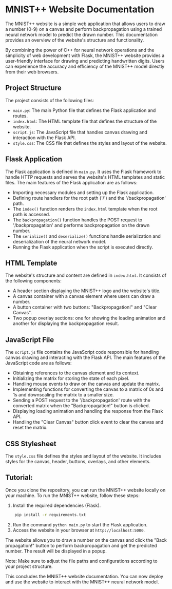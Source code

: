 # MNIST++ Website Documentation

The MNIST++ website is a simple web application that allows users to draw a number (0-9) on a canvas and perform backpropagation using a trained neural network model to predict the drawn number. This documentation provides an overview of the website's structure and functionality.

By combining the power of C++ for neural network operations and the simplicity of web development with Flask, the MNIST++ website provides a user-friendly interface for drawing and predicting handwritten digits. Users can experience the accuracy and efficiency of the MNIST++ model directly from their web browsers.

## Project Structure

The project consists of the following files:

- `main.py`: The main Python file that defines the Flask application and routes.
- `index.html`: The HTML template file that defines the structure of the website.
- `script.js`: The JavaScript file that handles canvas drawing and interaction with the Flask API.
- `style.css`: The CSS file that defines the styles and layout of the website.

## Flask Application

The Flask application is defined in `main.py`. It uses the Flask framework to handle HTTP requests and serves the website's HTML templates and static files. The main features of the Flask application are as follows:

- Importing necessary modules and setting up the Flask application.
- Defining route handlers for the root path ('/') and the '/backpropagation' path.
- The `index()` function renders the `index.html` template when the root path is accessed.
- The `backpropagation()` function handles the POST request to '/backpropagation' and performs backpropagation on the drawn number.
- The `serialize()` and `deserialize()` functions handle serialization and deserialization of the neural network model.
- Running the Flask application when the script is executed directly.

## HTML Template

The website's structure and content are defined in `index.html`. It consists of the following components:

- A header section displaying the MNIST++ logo and the website's title.
- A canvas container with a canvas element where users can draw a number.
- A button container with two buttons: "Backpropagation!" and "Clear Canvas".
- Two popup overlay sections: one for showing the loading animation and another for displaying the backpropagation result.

## JavaScript File

The `script.js` file contains the JavaScript code responsible for handling canvas drawing and interacting with the Flask API. The main features of the JavaScript code are as follows:

- Obtaining references to the canvas element and its context.
- Initializing the matrix for storing the state of each pixel.
- Handling mouse events to draw on the canvas and update the matrix.
- Implementing functions for converting the canvas to a matrix of 0s and 1s and downscaling the matrix to a smaller size.
- Sending a POST request to the '/backpropagation' route with the converted matrix when the "Backpropagation!" button is clicked.
- Displaying loading animation and handling the response from the Flask API.
- Handling the "Clear Canvas" button click event to clear the canvas and reset the matrix.

## CSS Stylesheet

The `style.css` file defines the styles and layout of the website. It includes styles for the canvas, header, buttons, overlays, and other elements.

## Tutorial: 

Once you clone the repository, you can run the MNIST++ website locally on your machine. To run the MNIST++ website, follow these steps:

1. Install the required dependencies (Flask).
```bash
    pip install -r requirements.txt
```
2. Run the command `python main.py` to start the Flask application.
3. Access the website in your browser at `http://localhost:5000`.

The website allows you to draw a number on the canvas and click the "Back propagation!" button to perform backpropagation and get the predicted number. The result will be displayed in a popup.

Note: Make sure to adjust the file paths and configurations according to your project structure.

This concludes the MNIST++ website documentation. You can now deploy and use the website to interact with the MNIST++ neural network model.